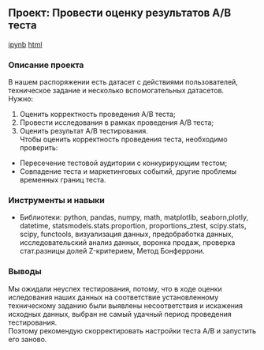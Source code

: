 ## Проект: Провести оценку результатов А/В теста  
[ipynb](https://github.com/moseevaevgeniya/-yandex_praktikum/blob/a5e6ab70906058cf822790ca31d6cace0a20f8cb/14.%D0%A4%D0%B8%D0%BD%D0%B0%D0%BB%D1%8C%D0%BD%D1%8B%D0%B9%20%D0%BF%D1%80%D0%BE%D0%B5%D0%BA%D1%82:%20%D0%90%D0%92%20%D1%82%D0%B5%D1%81%D1%82%D0%B8%D1%80%D0%BE%D0%B2%D0%B0%D0%BD%D0%B8%D0%B5/README.md/final_ab_test_project.ipynb) [html]()
### Описание проекта  
В нашем распоряжении есть датасет с действиями пользователей, техническое задание и несколько вспомогательных датасетов.  
Нужно:   
1) Оценить корректность проведения А/B теста;  
2) Провести исследования в рамках проведения А/В теста;  
3) Оценить результат А/В тестирования.  
Чтобы оценить корректность проведения теста, необходимо проверить:  
- Пересечение тестовой аудитории с конкурирующим тестом;  
- Совпадение теста и маркетинговых событий, другие проблемы временных границ теста.  
### Инструменты и навыки
- Библиотеки: python, pandas, numpy, math, matplotlib, seaborn,plotly, datetime, statsmodels.stats.proportion, proportions_ztest, scipy.stats, scipy, functools, визуализация данных, предобработка данных, исследовательский анализ данных, воронка продаж, проверка стат.разницы долей Z-критерием, Метод Бонферрони.  
### Выводы  
Мы ожидали неуспех тестирования, потому, что в ходе оценки иследования наших данных на соответствие установленному техническому заданию были выявлены несоответствия и искажения исходных данных, выбран не самый удачный период проведения тестирования.  
Поэтому рекомендую скорректировать настройки теста А/В и запустить его заново.  
